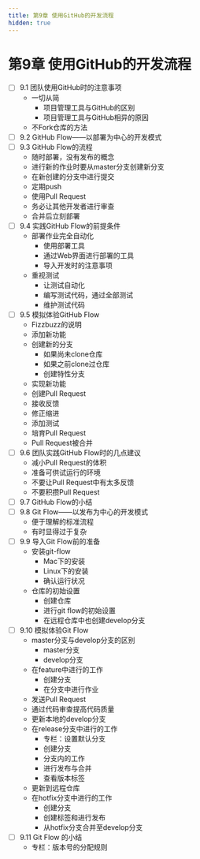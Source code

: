 ```yaml
---
title: 第9章 使用GitHub的开发流程
hidden: true
---
```


# 第9章 使用GitHub的开发流程

- [ ] 9.1 团队使用GitHub时的注意事项
  - 一切从简
    - 项目管理工具与GitHub的区别
    - 项目管理工具与GitHub相异的原因
  - 不Fork仓库的方法
- [ ] 9.2 GitHub Flow——以部署为中心的开发模式
- [ ] 9.3 GitHub Flow的流程
  - 随时部署，没有发布的概念
  - 进行新的作业时要从master分支创建新分支
  - 在新创建的分支中进行提交
  - 定期push
  - 使用Pull Request
  - 务必让其他开发者进行审查
  - 合并后立刻部署
- [ ] 9.4 实践GitHub Flow的前提条件
  - 部署作业完全自动化
    - 使用部署工具
    - 通过Web界面进行部署的工具
    - 导入开发时的注意事项
  - 重视测试
    - 让测试自动化
    - 编写测试代码，通过全部测试
    - 维护测试代码
- [ ] 9.5 模拟体验GitHub Flow
  - Fizzbuzz的说明
  - 添加新功能
  - 创建新的分支
    - 如果尚未clone仓库
    - 如果之前clone过仓库
    - 创建特性分支
  - 实现新功能
  - 创建Pull Request
  - 接收反馈
  - 修正缩进
  - 添加测试
  - 培育Pull Request
  - Pull Request被合并
- [ ] 9.6 团队实践GitHub Flow时的几点建议
  - 减小Pull Request的体积
  - 准备可供试运行的环境
  - 不要让Pull Request中有太多反馈
  - 不要积攒Pull Request
- [ ] 9.7 GitHub Flow的小结
- [ ] 9.8 Git Flow——以发布为中心的开发模式
  - 便于理解的标准流程
  - 有时显得过于复杂
- [ ] 9.9 导入Git Flow前的准备
  - 安装git-flow
    - Mac下的安装
    - Linux下的安装
    - 确认运行状况
  - 仓库的初始设置
    - 创建仓库
    - 进行git flow的初始设置
    - 在远程仓库中也创建develop分支
- [ ] 9.10 模拟体验Git Flow
  - master分支与develop分支的区别
    - master分支
    - develop分支
  - 在feature中进行的工作
    - 创建分支
    - 在分支中进行作业
  - 发送Pull Request
  - 通过代码审查提高代码质量
  - 更新本地的develop分支
  - 在release分支中进行的工作
    - 专栏：设置默认分支
    - 创建分支
    - 分支内的工作
    - 进行发布与合并
    - 查看版本标签
  - 更新到远程仓库
  - 在hotfix分支中进行的工作
    - 创建分支
    - 创建标签和进行发布
    - 从hotfix分支合并至develop分支
- [ ] 9.11 Git Flow 的小结
  - 专栏：版本号的分配规则
